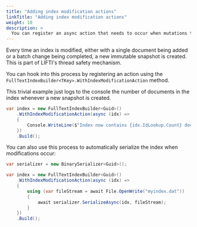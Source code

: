 ```yaml
---
title: "Adding index modification actions"
linkTitle: "Adding index modification actions"
weight: 10
description: >
  You can register an async action that needs to occur when mutations to the index are committed and a new snapshot is generated.
---
```


Every time an index is modified, either with a single document being added or a batch change being completed, a new immutable snapshot is created. 
This is part of LIFTI's thread safety mechanism.

You can hook into this process by registering an action using the `FullTextIndexBuilder<TKey>.WithIndexModificationAction` method.

This trivial example just logs to the console the number of documents in the index whenever a new snapshot is created.

``` csharp
var index = new FullTextIndexBuilder<Guid>()
    .WithIndexModificationAction(async (idx) =>
    {
        Console.WriteLine($"Index now contains {idx.IdLookup.Count} documents");
    })
    .Build();
```

You can also use this process to automatically serialize the index when modifications occur:

``` csharp
var serializer = new BinarySerializer<Guid>();

var index = new FullTextIndexBuilder<Guid>()
    .WithIndexModificationAction(async (idx) =>
    {
        using (var fileStream = await File.OpenWrite("myindex.dat"))
        {
            await serializer.SerializeAsync(idx, fileStream);
        }
    })
    .Build();
```

